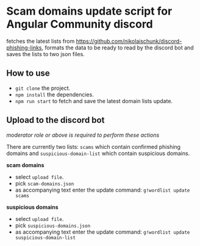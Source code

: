 # Scam domains update script for Angular Community discord

fetches the latest lists from https://github.com/nikolaischunk/discord-phishing-links, formats the data to be ready to read by the discord bot and saves the lists to two json files.

## How to use

- `git clone` the project.
- `npm install` the dependencies.
- `npm run start` to fetch and save the latest domain lists update.

## Upload to the discord bot

_moderator role or above is required to perform these actions_

There are currently two lists: `scams` which contain confirmed phishing domains and `suspicious-domain-list` which contain suspicious domains.

**scam domains**

- select `upload file`.
- pick `scam-domains.json`
- as accompanying text enter the update command: `g!wordlist update scams`

**suspicious domains**

- select `upload file`.
- pick `suspicious-domains.json`
- as accompanying text enter the update command: `g!wordlist update suspicious-domain-list`
